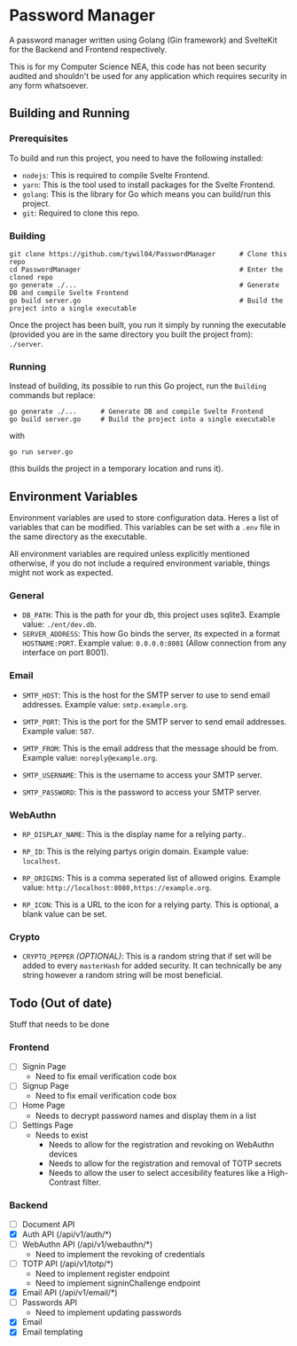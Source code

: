 # Password Manager
A password manager written using Golang (Gin framework) and SvelteKit for the Backend and Frontend respectively.

This is for my Computer Science NEA, this code has not been security audited and shouldn't be used for any application which requires security in any form whatsoever.

## Building and Running
### Prerequisites
To build and run this project, you need to have the following installed:
- `nodejs`: This is required to compile Svelte Frontend.
- `yarn`: This is the tool used to install packages for the Svelte Frontend.
- `golang`: This is the library for Go which means you can build/run this project.
- `git`: Required to clone this repo.

### Building
```
git clone https://github.com/tywil04/PasswordManager      # Clone this repo
cd PasswordManager                                        # Enter the cloned repo 
go generate ./...                                         # Generate DB and compile Svelte Frontend
go build server.go                                        # Build the project into a single executable
```
Once the project has been built, you run it simply by running the executable (provided you are in the same directory you built the project from): `./server`.

### Running
Instead of building, its possible to run this Go project, run the `Building` commands but replace:
```
go generate ./...      # Generate DB and compile Svelte Frontend
go build server.go     # Build the project into a single executable
```
with
```
go run server.go
```
(this builds the project in a temporary location and runs it).

## Environment Variables
Environment variables are used to store configuration data. Heres a list of variables that can be modified. This variables can be set with a `.env` file in the same directory as the executable.

All environment variables are required unless explicitly mentioned otherwise, if you do not include a required environment variable, things might not work as expected.

### General
- `DB_PATH`: This is the path for your db, this project uses sqlite3. Example value: `./ent/dev.db`.
- `SERVER_ADDRESS`: This how Go binds the server, its expected in a format `HOSTNAME:PORT`. Example value: `0.0.0.0:8001` (Allow connection from any interface on port 8001).

### Email
- `SMTP_HOST`: This is the host for the SMTP server to use to send email addresses. Example value: `smtp.example.org`.

- `SMTP_PORT`: This is the port for the SMTP server to send email addresses. Example value: `587`.

- `SMTP_FROM`: This is the email address that the message should be from. Example value: `noreply@example.org`.

- `SMTP_USERNAME`: This is the username to access your SMTP server.

- `SMTP_PASSWORD`: This is the password to access your SMTP server.

### WebAuthn
- `RP_DISPLAY_NAME`: This is the display name for a relying party..

- `RP_ID`: This is the relying partys origin domain. Example value: `localhost`.

- `RP_ORIGINS`: This is a comma seperated list of allowed origins. Example value: `http://localhost:8080,https://example.org`.

- `RP_ICON`: This is a URL to the icon for a relying party. This is optional, a blank value can be set.

### Crypto
- `CRYPTO_PEPPER` *(OPTIONAL)*: This is a random string that if set will be added to every `masterHash` for added security. It can technically be any string however a random string will be most beneficial.

## Todo (Out of date)
Stuff that needs to be done

### Frontend
- [ ] Signin Page
    - Need to fix email verification code box
- [ ] Signup Page
    - Need to fix email verification code box
- [ ] Home Page
    - Needs to decrypt password names and display them in a list
- [ ] Settings Page
    - Needs to exist
        - Needs to allow for the registration and revoking on WebAuthn devices
        - Needs to allow for the registration and removal of TOTP secrets
        - Needs to allow the user to select accesibility features like a High-Contrast filter.

### Backend
- [ ] Document API
- [X] Auth API (/api/v1/auth/*)
- [ ] WebAuthn API (/api/v1/webauthn/*)
    - Need to implement the revoking of credentials
- [ ] TOTP API (/api/v1/totp/*)
    - Need to implement register endpoint
    - Need to implement signinChallenge endpoint
- [X] Email API (/api/v1/email/*)
- [ ] Passwords API
    - Need to implement updating passwords
- [X] Email
- [X] Email templating